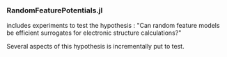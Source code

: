 ### RandomFeaturePotentials.jl 
includes experiments to test the hypothesis : "Can random feature models be efficient surrogates for electronic structure calculations?"

Several aspects of this hypothesis is incrementally put to test. 
